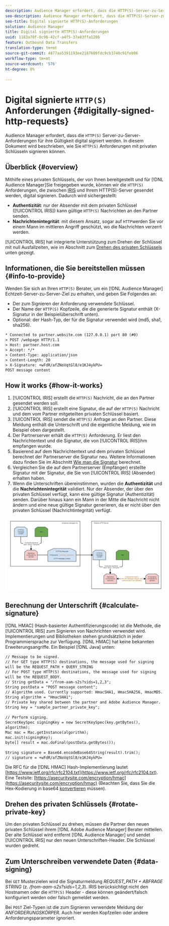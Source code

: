 ```yaml
---
description: Audience Manager erfordert, dass die HTTP(S)-Server-zu-Server-Anforderungen für ihre Gültigkeit digital signiert werden. In diesem Dokument wird beschrieben, wie Sie HTTP-Anforderungen mit privaten Schlüsseln signieren können.
seo-description: Audience Manager erfordert, dass die HTTP(S)-Server-zu-Server-Anforderungen für ihre Gültigkeit digital signiert werden. In diesem Dokument wird beschrieben, wie Sie HTTP(S)-Anforderungen mit privaten Schlüsseln signieren können.
seo-title: Digital signierte HTTP(S)-Anforderungen
solution: Audience Manager
title: Digital signierte HTTP(S)-Anforderungen
uuid: 1183a70f-0c96-42cf-a4f5-37a83ffa1286
feature: Outbound Data Transfers
translation-type: tm+mt
source-git-commit: 4877aa5391193ee2187609fdc9cb3740c91feb96
workflow-type: tm+mt
source-wordcount: '576'
ht-degree: 0%

---
```



# Digital signierte `HTTP(S)` Anforderungen {#digitally-signed-http-requests}

Audience Manager erfordert, dass die `HTTP(S)` Server-zu-Server-Anforderungen für ihre Gültigkeit digital signiert werden. In diesem Dokument wird beschrieben, wie Sie `HTTP(S)` Anforderungen mit privaten Schlüsseln signieren können.

## Überblick {#overview}

<!-- digitally_signed_http_requests.xml -->

Mithilfe eines privaten Schlüssels, der von Ihnen bereitgestellt und für [!DNL Audience Manager]Sie freigegeben wurde, können wir die `HTTP(S)` Anforderungen, die zwischen [IRIS](../../../reference/system-components/components-data-action.md#iris) und Ihrem HTTP(S)-Server gesendet werden, digital signieren. Dadurch wird sichergestellt:

* **Authentizität**: nur der Absender mit dem privaten Schlüssel ([!UICONTROL IRIS]) kann gültige `HTTP(S)` Nachrichten an den Partner senden.
* **Nachrichtenintegrität**: mit diesem Ansatz, sogar auf `HTTP`werden Sie vor einem Mann im mittleren Angriff geschützt, wo die Nachrichten verzerrt werden.

[!UICONTROL IRIS] hat integrierte Unterstützung zum Drehen der Schlüssel mit null Ausfallzeiten, wie im Abschnitt zum [Drehen des privaten Schlüssels](../../../integration/receiving-audience-data/real-time-outbound-transfers/digitally-signed-http-requests.md#rotate-private-key) unten gezeigt.

## Informationen, die Sie bereitstellen müssen {#info-to-provide}

Wenden Sie sich an Ihren `HTTP(S)` Berater, um ein [!DNL Audience Manager] Echtzeit-Server-zu-Server-Ziel zu erhalten, und geben Sie Folgendes an:

* Der zum Signieren der Anforderung verwendete Schlüssel.
* Der Name der `HTTP(S)` Kopfzeile, die die generierte Signatur enthält (X-Signatur in der Beispielüberschrift unten).
* Optional: der Hash-Typ, der für die Signatur verwendet wird (md5, sha1, sha256).

```
* Connected to partner.website.com (127.0.0.1) port 80 (#0)
> POST /webpage HTTP/1.1
> Host: partner.host.com
> Accept: */*
> Content-Type: application/json
> Content-Length: 20
> X-Signature: +wFdR/afZNoVqtGl8/e1KJ4ykPU=
POST message content
```

## How it works {#how-it-works}

1. [!UICONTROL IRIS] erstellt die `HTTP(S)` Nachricht, die an den Partner gesendet werden soll.
1. [!UICONTROL IRIS] erstellt eine Signatur, die auf der `HTTP(S)` Nachricht und dem vom Partner mitgeteilten privaten Schlüssel basiert.
1. [!UICONTROL IRIS] sendet die `HTTP(S)` Anfrage an den Partner. Diese Meldung enthält die Unterschrift und die eigentliche Meldung, wie im Beispiel oben dargestellt.
1. Der Partnerserver erhält die `HTTP(S)` Anforderung. Er liest den Nachrichtentext und die Signatur, die von [!UICONTROL IRIS]ihm empfangen wurde.
1. Basierend auf dem Nachrichtentext und dem privaten Schlüssel berechnet der Partnerserver die Signatur neu. Weitere Informationen dazu finden Sie im Abschnitt [Wie man die Signatur](../../../integration/receiving-audience-data/real-time-outbound-transfers/digitally-signed-http-requests.md#calculate-signature) berechnet.
1. Vergleichen Sie die auf dem Partnerserver (Empfänger) erstellte Signatur mit der Signatur, die Sie von [!UICONTROL IRIS] (Absender) erhalten haben.
1. Wenn die Unterschriften übereinstimmen, wurden die **Authentizität** und die **Nachrichtenintegrität** validiert. Nur der Absender, der über den privaten Schlüssel verfügt, kann eine gültige Signatur (Authentizität) senden. Darüber hinaus kann ein Mann in der Mitte die Nachricht nicht ändern und eine neue gültige Signatur generieren, da er nicht über den privaten Schlüssel (Nachrichtintegrität) verfügt.

![](assets/iris-digitally-sign-http-request.png)

## Berechnung der Unterschrift {#calculate-signature}

[!DNL HMAC] (Hash-basierter Authentifizierungscode) ist die Methode, die [!UICONTROL IRIS] zum Signieren von Nachrichten verwendet wird. Implementierungen und Bibliotheken stehen grundsätzlich in jeder Programmiersprache zur Verfügung. [!DNL HMAC] hat keine bekannten Erweiterungsangriffe. Ein Beispiel [!DNL Java] unten:

```
// Message to be signed.
// For GET type HTTP(S) destinations, the message used for signing will be the REQUEST_PATH + QUERY_STRING
// For POST type HTTP(S) destinations, the message used for signing will be the REQUEST_BODY.
// String getData = "/from-aam-s2s?sids=1,2,3";
String postData = "POST message content";
// Algorithm used. Currently supported: HmacSHA1, HmacSHA256, HmacMD5.
String algorithm = "HmacSHA1";
// Private key shared between the partner and Adobe Audience Manager.
String key = "sample_partner_private_key";
  
// Perform signing.
SecretKeySpec signingKey = new SecretKeySpec(key.getBytes(), algorithm);
Mac mac = Mac.getInstance(algorithm);
mac.init(signingKey);
byte[] result = mac.doFinal(postData.getBytes());
  
String signature = Base64.encodeBase64String(result).trim(); 
// signature = +wFdR/afZNoVqtGl8/e1KJ4ykPU=
```

Die RFC für die [!DNL HMAC] Hash-Implementierung lautet [https://www.ietf.org/rfc/rfc2104.txt](https://www.ietf.org/rfc/rfc2104.txt). Eine Testsite: [https://asecuritysite.com/encryption/hmac](https://asecuritysite.com/encryption/hmac) (Beachten Sie, dass Sie die Hex-Kodierung in base64 [konvertieren](https://tomeko.net/online_tools/hex_to_base64.php?lang=en) müssen).

## Drehen des privaten Schlüssels {#rotate-private-key}

Um den privaten Schlüssel zu drehen, müssen die Partner den neuen privaten Schlüssel ihrem [!DNL Adobe Audience Manager] Berater mitteilen. Der alte Schlüssel wird entfernt [!DNL Audience Manager] und sendet [!UICONTROL IRIS] nur den neuen Unterschriften-Header. Die Schlüssel wurden gedreht.

## Zum Unterschreiben verwendete Daten {#data-signing}

Bei `GET` Musterzielen wird die Signaturmeldung *REQUEST_PATH + ABFRAGE STRING* (z. */from-aam-s2s?sids=1,2,3*). IRIS berücksichtigt nicht den Hostnamen oder die `HTTP(S)` Header - diese können geändert/falsch konfiguriert werden oder falsch gemeldet werden.

Bei `POST` Ziel-Typen ist die zum Signieren verwendete Meldung der *ANFORDERUNGSKÖRPER*. Auch hier werden Kopfzeilen oder andere Anforderungsparameter ignoriert.
